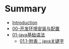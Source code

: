 # Summary

* [Introduction](README.md)
* [00-开发环境安装与配置](00-开发环境安装与配置.md)
* [01-java基础语法](01-java基础语法.md)
    * [01.1-附表：java关键字](01.1-附表：java关键字.md)